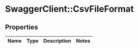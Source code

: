 # SwaggerClient::CsvFileFormat

## Properties
Name | Type | Description | Notes
------------ | ------------- | ------------- | -------------

